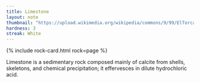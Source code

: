 ```yaml
---
title: Limestone
layout: note
thumbnail: "https://upload.wikimedia.org/wikipedia/commons/9/99/ElTorcal0408.jpg"
hardness: 3
streak: White
---
```

{% include rock-card.html rock=page %}

Limestone is a sedimentary rock composed mainly of calcite from shells, skeletons, and chemical precipitation; it effervesces in dilute hydrochloric acid.

